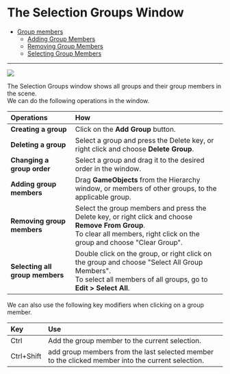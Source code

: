 # The Selection Groups Window

- [Group members](#group-members)  
  - [Adding Group Members](#adding-group-members)
  - [Removing Group Members](#removing-group-members)
  - [Selecting Group Members](#selecting-group-members)

---
![](images/window/Overview.png)

The Selection Groups window shows all groups and their group members in the scene.    
We can do the following operations in the window.

|**Operations**          |**How** |
|:---                    |:---|
| **Creating a group**   | Click on the **Add Group** button. |
| **Deleting a group**   | Select a group and press the Delete key, or right click and choose **Delete Group**. |
| **Changing a group order**   | Select a group and drag it to the desired order in the window. |
| **Adding group members**    | Drag **GameObjects** from the Hierarchy window, or members of other groups, to the applicable group.|
| **Removing group members**  | Select the group members and press the Delete key, or right click and choose **Remove From Group**. <br/> To clear all members, right click on the group and choose "Clear Group".|
| **Selecting all group members**  | Double click on the group, or right click on the group and choose "Select All Group Members". <br/> To select all members of all groups, go to **Edit > Select All**.|

We can also use the following key modifiers when clicking on a group member.

|**Key**  |**Use** |
|:---                    |:---|
| Ctrl | Add the group member to the current selection. |
| Ctrl+Shift | add group members from the last selected member to the clicked member into the current selection.|

